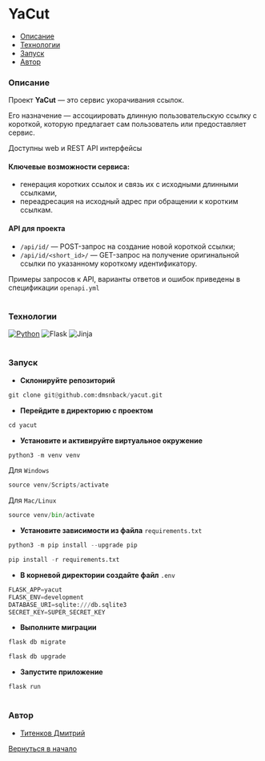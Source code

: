 [](#Начало)

# YaCut



- [Описание](#Описание)
- [Технологии](#Технологии)
- [Запуск](#Запуск)
- [Автор](#Автор)

### Описание

Проект __YaCut__ — это сервис укорачивания ссылок. 

Его назначение — ассоциировать длинную пользовательскую ссылку с короткой, которую предлагает сам пользователь или предоставляет сервис.

Доступны web и REST API интерфейсы


#### Ключевые возможности сервиса:
- генерация коротких ссылок и связь их с исходными длинными ссылками,
- переадресация на исходный адрес при обращении к коротким ссылкам.

#### API для проекта

- ```/api/id/``` — POST-запрос на создание новой короткой ссылки;
- ```/api/id/<short_id>/``` — GET-запрос на получение оригинальной ссылки по указанному короткому идентификатору.

Примеры запросов к API, варианты ответов и ошибок приведены в спецификации ```openapi.yml```
#


### Технологии

[![Python](https://img.shields.io/badge/python-3670A0?style=for-the-badge&logo=python&logoColor=ffdd54)](https://www.python.org)
![Flask](https://img.shields.io/badge/flask-%23000.svg?style=for-the-badge&logo=flask&logoColor=white)
![Jinja](https://img.shields.io/badge/jinja-white.svg?style=for-the-badge&logo=jinja&logoColor=black)
#

<a name="Запуск"></a>
### Запуск

- __Склонируйте репозиторий__

```python
git clone git@github.com:dmsnback/yacut.git
```
- __Перейдите в директорию с проектом__ 
```python
cd yacut
```

- __Установите и активируйте виртуальное окружение__
```python
python3 -m venv venv
```
Для ```Windows```
```python
source venv/Scripts/activate
```
Для ```Mac/Linux```
```python
source venv/bin/activate
```
- __Установите зависимости из файла__ ```requirements.txt```

```python
python3 -m pip install --upgrade pip
```
```python
pip install -r requirements.txt
```

- __В корневой директории создайте файл__ ```.env```
```python
FLASK_APP=yacut
FLASK_ENV=development
DATABASE_URI=sqlite:///db.sqlite3
SECRET_KEY=SUPER_SECRET_KEY
```

- __Выполните миграции__
```python
flask db migrate
```
```python
flask db upgrade
```
- __Запустите приложение__
```python
flask run
```

#
<a name="Автор"></a>

### Автор

- [Титенков Дмитрий](https://github.com/dmsnback)

[Вернуться в начало](#Начало)
